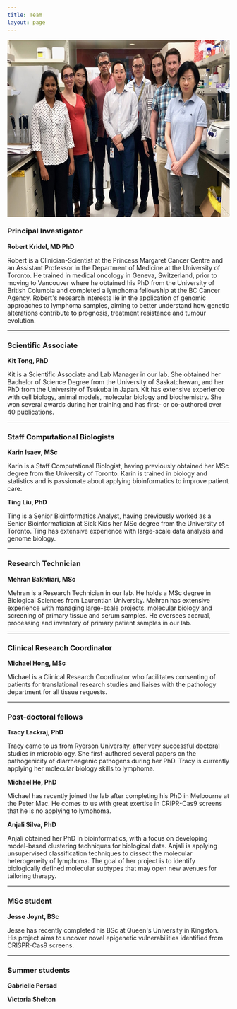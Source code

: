 ```yaml
---
title: Team
layout: page
---
```


<img align="center" src="/img/Team.jpeg" height="400">

### Principal Investigator

**Robert Kridel, MD PhD**

Robert is a Clinician-Scientist at the Princess Margaret Cancer Centre and an Assistant Professor in the Department of Medicine at the University of Toronto. He trained in medical oncology in Geneva, Switzerland, prior to moving to Vancouver where he obtained his PhD from the University of British Columbia and completed a lymphoma fellowship at the BC Cancer Agency. Robert's research interests lie in the application of genomic approaches to lymphoma samples, aiming to better understand how genetic alterations contribute to prognosis, treatment resistance and tumour evolution.

---

### Scientific Associate

**Kit Tong, PhD**

Kit is a Scientific Associate and Lab Manager in our lab. She obtained her Bachelor of Science Degree from the University of Saskatchewan, and her PhD from the University of Tsukuba in Japan. Kit has extensive experience with cell biology, animal models, molecular biology and biochemistry. She won several awards during her training and has first- or co-authored over 40 publications.

---

### Staff Computational Biologists

**Karin Isaev, MSc**

Karin is a Staff Computational Biologist, having previously obtained her MSc degree from the University of Toronto. Karin is trained in biology and statistics and is passionate about applying bioinformatics to improve patient care.

**Ting Liu, PhD**

Ting is a Senior Bioinformatics Analyst, having previously worked as a Senior Bioinformatician at Sick Kids her MSc degree from the University of Toronto. Ting has extensive experience with large-scale data analysis and genome biology.

---

### Research Technician

**Mehran Bakhtiari, MSc**

Mehran is a Research Technician in our lab. He holds a MSc degree in Biological Sciences from Laurentian University. Mehran has extensive experience with managing large-scale projects, molecular biology and screening of primary tissue and serum samples. He oversees accrual, processing and inventory of primary patient samples in our lab.

---

### Clinical Research Coordinator

**Michael Hong, MSc**

Michael is a Clinical Research Coordinator who facilitates consenting of patients for translational research studies and liaises with the pathology department for all tissue requests.

---

### Post-doctoral fellows

**Tracy Lackraj, PhD**

Tracy came to us from Ryerson University, after very successful doctoral studies in microbiology. She first-authored several papers on the pathogenicity of diarrheagenic pathogens during her PhD. Tracy is currently applying her molecular biology skills to lymphoma.

**Michael He, PhD**

Michael has recently joined the lab after completing his PhD in Melbourne at the Peter Mac. He comes to us with great exertise in CRIPR-Cas9 screens that he is no applying to lymphoma.

**Anjali Silva, PhD**

Anjali obtained her PhD in bioinformatics, with a focus on developing model-based clustering techniques for biological data. Anjali is applying unsupervised classification techniques to dissect the molecular heterogeneity of lymphoma. The goal of her project is to identify biologically defined molecular subtypes that may open new avenues for tailoring therapy. 

---

### MSc student

**Jesse Joynt, BSc**

Jesse has recently completed his BSc at Queen's University in Kingston. His project aims to uncover novel epigenetic vulnerabilities identified from CRISPR-Cas9 screens.

---

### Summer students

**Gabrielle Persad**

**Victoria Shelton**


